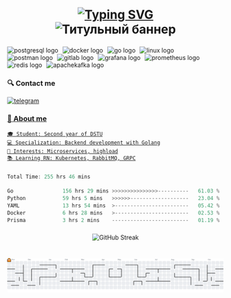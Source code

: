 <!-- Анимированный титульный баннер -->
<h1 align="center"> 
  <a href="https://git.io/typing-svg">
    <img src="https://readme-typing-svg.demolab.com?font=Fira+Code&weight=600&size=35&duration=3000&pause=500&color=27A0F7&center=true&vCenter=true&width=500&height=60&lines=Hi;I+build;On" alt="Typing SVG">
  </a>

<div align="center">
  <img src="https://readme-typing-svg.demolab.com?font=Fira+Code&size=30&duration=3000&pause=500&color=27A0F7&center=true&vCenter=true&width=800&height=50&lines=I'm+Filipp;Microservices;Golang;" alt="Титульный баннер">
</div>
</h1>


###

<div align="left">
  <img src="https://img.shields.io/badge/PostgreSQL-4169E1?logo=postgresql&logoColor=white&style=for-the-badge" height="35" alt="postgresql logo"  />
  <img width="2" />
  <img src="https://img.shields.io/badge/Docker-2496ED?logo=docker&logoColor=white&style=for-the-badge" height="35" alt="docker logo"  />
  <img width="2" />
  <img src="https://img.shields.io/badge/Go-00ADD8?logo=go&logoColor=white&style=for-the-badge" height="35" alt="go logo"  />
  <img width="2" />
  <img src="https://img.shields.io/badge/Linux-FCC624?logo=linux&logoColor=black&style=for-the-badge" height="35" alt="linux logo"  />
  <img width="2" />
  <img src="https://img.shields.io/badge/Postman-FF6C37?logo=postman&logoColor=black&style=for-the-badge" height="35" alt="postman logo"  />
  <img width="2" />
  <img src="https://img.shields.io/badge/GitLab-FC6D26?logo=gitlab&logoColor=black&style=for-the-badge" height="35" alt="gitlab logo"  />
  <img width="2" />
  <img src="https://img.shields.io/badge/Grafana-F46800?logo=grafana&logoColor=black&style=for-the-badge" height="35" alt="grafana logo"  />
  <img width="2" />
  <img src="https://img.shields.io/badge/Prometheus-E6522C?logo=prometheus&logoColor=white&style=for-the-badge" height="35" alt="prometheus logo"  />
  <img width="2" />
  <img src="https://img.shields.io/badge/Redis-DC382D?logo=redis&logoColor=white&style=for-the-badge" height="35" alt="redis logo"  />
  <img width="2" />
  <img src="https://img.shields.io/badge/Apache Kafka-231F20?logo=apachekafka&logoColor=white&style=for-the-badge" height="35" alt="apachekafka logo"  />
</div>

###


<!-- Анимированные иконки контактов -->
### 🔍️ Contact me 

<div align="left">
  <a href="https://t.me/c0dys" target="_blank">
    <img src="https://img.shields.io/badge/Telegram-2CA5E0?style=for-the-badge&logo=telegram&logoColor=white" height="30" alt="telegram"  />
</div>

###



### 🤝 About me

```text
🎓 Student: Second year of DSTU
💻 Specialization: Backend development with Golang
🚀 Interests: Microservices, highload
📚 Learning RN: Kubernetes, RabbitMQ, GRPC
```


###

<!--START_SECTION:waka-->

```go
Total Time: 255 hrs 46 mins

Go                156 hrs 29 mins >>>>>>>>>>>>>>>----------   61.03 %
Python            59 hrs 5 mins   >>>>>>-------------------   23.04 %
YAML              13 hrs 54 mins  >------------------------   05.42 %
Docker            6 hrs 28 mins   >------------------------   02.53 %
Prisma            3 hrs 2 mins    -------------------------   01.19 %
```

<!--END_SECTION:waka-->

###


<div align="center">
  <img src="https://streak-stats.demolab.com?user=immxrtalbeast&theme=react&border_radius=5&mode=weekly" alt="GitHub Streak" /> 
</div>

###

<br clear="both">
<picture>
  <source media="(prefers-color-scheme: dark)" srcset="https://raw.githubusercontent.com/immxrtalbeast/immxrtalbeast/output/pacman-contribution-graph-dark.svg">
  <source media="(prefers-color-scheme: light)" srcset="https://raw.githubusercontent.com/immxrtalbeast/immxrtalbeast/output/pacman-contribution-graph.svg">
  <img alt="Pac-Man contribution graph" src="https://raw.githubusercontent.com/immxrtalbeast/immxrtalbeast/output/pacman-contribution-graph.svg">
</picture>

###


